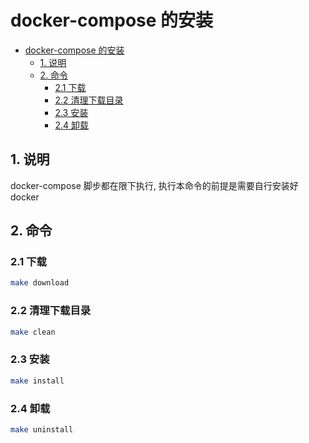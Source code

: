 # docker-compose 的安装

- [docker-compose 的安装](#docker-compose-的安装)
  - [1. 说明](#1-说明)
  - [2. 命令](#2-命令)
    - [2.1 下载](#21-下载)
    - [2.2 清理下载目录](#22-清理下载目录)
    - [2.3 安装](#23-安装)
    - [2.4 卸载](#24-卸载)

## 1. 说明

docker-compose 脚步都在限下执行, 执行本命令的前提是需要自行安装好 docker

## 2. 命令

### 2.1 下载

```bash
make download
```

### 2.2 清理下载目录

```bash
make clean
```

### 2.3 安装

```bash
make install
```

### 2.4 卸载

```bash
make uninstall
```